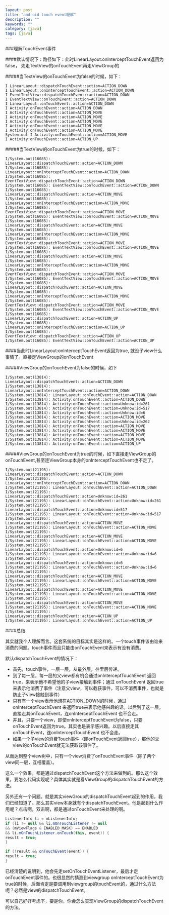 ```yaml
---
layout: post
title: "android touch event理解"
description: ""
keywords: ""
category: [java]
tags: [java]
---
```

###理解TouchEvent事件

####默认情况下：路径如下：此时LinearLayout:onInterceptTouchEvent返回为false， 先走TextView的onTouchEvent再走ViewGroup的

#####当TextView的onTouchEvent为false的时候，如下：

```
I LinearLayout::dispatchTouchEvent::action=ACTION_DOWN
I LinearLayout::onInterceptTouchEvent::action=ACTION_DOWN
I EventTextView::dispatchTouchEvent::action=ACTION_DOWN
I EventTextView::onTouchEvent::action=ACTION_DOWN
I LinearLayout::onTouchEvent::action=ACTION_DOWN
I Activity:onTouchEvent::action=ACTION_DOWN
I Activity:onTouchEvent::action=ACTION_MOVE
I Activity:onTouchEvent::action=ACTION_MOVE
I Activity:onTouchEvent::action=ACTION_MOVE
I Activity:onTouchEvent::action=ACTION_MOVE
I Activity:onTouchEvent::action=ACTION_MOVE
System.out I Activity:onTouchEvent::action=ACTION_MOVE
I Activity:onTouchEvent::action=ACTION_UP
```
#####当TextView的onTouchEvent为true的时候，如下：
```
I/System.out(16085): LinearLayout::dispatchTouchEvent::action=ACTION_DOWN
I/System.out(16085): LinearLayout::onInterceptTouchEvent::action=ACTION_DOWN
I/System.out(16085): EventTextView::dispatchTouchEvent::action=ACTION_DOWN
I/System.out(16085): EventTextView::onTouchEvent::action=ACTION_DOWN
I/System.out(16085): LinearLayout::dispatchTouchEvent::action=ACTION_MOVE
I/System.out(16085): LinearLayout::onInterceptTouchEvent::action=ACTION_MOVE
I/System.out(16085): EventTextView::dispatchTouchEvent::action=ACTION_MOVE
I/System.out(16085): EventTextView::onTouchEvent::action=ACTION_MOVE
I/System.out(16085): LinearLayout::dispatchTouchEvent::action=ACTION_MOVE
I/System.out(16085): LinearLayout::onInterceptTouchEvent::action=ACTION_MOVE
I/System.out(16085): EventTextView::dispatchTouchEvent::action=ACTION_MOVE
I/System.out(16085): EventTextView::onTouchEvent::action=ACTION_MOVE
I/System.out(16085): LinearLayout::dispatchTouchEvent::action=ACTION_MOVE
I/System.out(16085): LinearLayout::onInterceptTouchEvent::action=ACTION_MOVE
I/System.out(16085): EventTextView::dispatchTouchEvent::action=ACTION_MOVE
I/System.out(16085): EventTextView::onTouchEvent::action=ACTION_MOVE
I/System.out(16085): LinearLayout::dispatchTouchEvent::action=ACTION_MOVE
I/System.out(16085): LinearLayout::onInterceptTouchEvent::action=ACTION_MOVE
I/System.out(16085): EventTextView::dispatchTouchEvent::action=ACTION_MOVE
I/System.out(16085): EventTextView::onTouchEvent::action=ACTION_MOVE
I/System.out(16085): LinearLayout::dispatchTouchEvent::action=ACTION_UP
I/System.out(16085): LinearLayout::onInterceptTouchEvent::action=ACTION_UP
I/System.out(16085): EventTextView::dispatchTouchEvent::action=ACTION_UP
I/System.out(16085): EventTextView::onTouchEvent::action=ACTION_UP
```
####当此时LinearLayout:onInterceptTouchEvent返回为true, 就没子view什么事情了。直接走ViewGroup的onTouchEvent

#####ViewGroup的onTouchEvent为false的时候，如下
```
I/System.out(13814): LinearLayout::dispatchTouchEvent::action=ACTION_DOWN
I/System.out(13814): LinearLayout::onInterceptTouchEvent::action=ACTION_DOWN
I/System.out(13814): LinearLayout::onTouchEvent::action=ACTION_DOWN
I/System.out(13814): Activity:onTouchEvent::action=ACTION_DOWN
I/System.out(13814): Activity:onTouchEvent::action=Unknow:id=261
I/System.out(13814): Activity:onTouchEvent::action=Unknow:id=517
I/System.out(13814): Activity:onTouchEvent::action=Unknow:id=6
I/System.out(13814): Activity:onTouchEvent::action=ACTION_MOVE
I/System.out(13814): Activity:onTouchEvent::action=Unknow:id=262
I/System.out(13814): Activity:onTouchEvent::action=ACTION_MOVE
I/System.out(13814): Activity:onTouchEvent::action=ACTION_MOVE
I/System.out(13814): Activity:onTouchEvent::action=ACTION_MOVE
I/System.out(13814): Activity:onTouchEvent::action=ACTION_MOVE
I/System.out(13814): Activity:onTouchEvent::action=ACTION_UP
```
#####ViewGroup的onTouchEvent为true的时候，如下直接走ViewGroup的onTouchEvent,甚至连ViewGroup本身的onInterceptTouchEvent也不走了。

```
I/System.out(21195): LinearLayout::dispatchTouchEvent::action=ACTION_DOWN
I/System.out(21195): LinearLayout::onInterceptTouchEvent::action=ACTION_DOWN
I/System.out(21195): LinearLayout::onTouchEvent::action=ACTION_DOWN
I/System.out(21195): LinearLayout::dispatchTouchEvent::action=Unknow:id=261
I/System.out(21195): LinearLayout::onTouchEvent::action=Unknow:id=261
I/System.out(21195): LinearLayout::dispatchTouchEvent::action=Unknow:id=517
I/System.out(21195): LinearLayout::onTouchEvent::action=Unknow:id=517
I/System.out(21195): LinearLayout::dispatchTouchEvent::action=ACTION_MOVE
I/System.out(21195): LinearLayout::onTouchEvent::action=ACTION_MOVE
I/System.out(21195): LinearLayout::dispatchTouchEvent::action=ACTION_MOVE
I/System.out(21195): LinearLayout::onTouchEvent::action=ACTION_MOVE
I/System.out(21195): LinearLayout::dispatchTouchEvent::action=Unknow:id=6
I/System.out(21195): LinearLayout::onTouchEvent::action=Unknow:id=6
I/System.out(21195): LinearLayout::dispatchTouchEvent::action=Unknow:id=6
I/System.out(21195): LinearLayout::onTouchEvent::action=Unknow:id=6
I/System.out(21195): LinearLayout::dispatchTouchEvent::action=ACTION_MOVE
I/System.out(21195): LinearLayout::onTouchEvent::action=ACTION_MOVE
I/System.out(21195): LinearLayout::dispatchTouchEvent::action=ACTION_MOVE
I/System.out(21195): LinearLayout::onTouchEvent::action=ACTION_MOVE
I/System.out(21195): LinearLayout::dispatchTouchEvent::action=ACTION_MOVE
I/System.out(21195): LinearLayout::onTouchEvent::action=ACTION_MOVE
I/System.out(21195): LinearLayout::dispatchTouchEvent::action=ACTION_UP
I/System.out(21195): LinearLayout::onTouchEvent::action=ACTION_UP
```
####总结

其实就我个人理解而言。这套系统的目标其实是这样的。一个touch事件该由谁来消费的问题。touch事件而且只能由onTouchEvent来表示有没有消费。

默认dispatchTouchEvent的情况下：

 * 首先，touch事件，一层一层，从最外层，往里层传递。
 * 到了每一层，每一层的父view都有机会通过onInterceptTouchEvent 返回true，来表示他不希望他的子view接触到事件；通过 onTouchEvent 返回true来表示他消费了事件（注意父view，可以截获事件，可以不消费事件，也就是防止子view接触到事件）
 * 只有有一个view表示他想在ACTION_DOWN的时候，通过onInterceptTouchEvent 来返回true来表示他感兴趣的话。以后到了这一层，直接走其onTouchEvent，连onInterceptTouchEvent 也不会走。
 * 并且，只要一个view，即使onInterceptTouchEvent为false，只要onTouchEvent返回为true。其实也是表示感兴趣。以后直接走其onTouchEvent，连onInterceptTouchEvent 也不会走。
 * 如果一个子view的消费Touch事件（即onTouchEvent返回true），那他的父view的onTouchEvent就无法获取该事件了。

从而达到整个view树中，只有一个view消费了onTouchEvent事件（除了两个view同一层，互相覆盖）。

这么一个效果，都是通过dispatchTouchEvent这个方法来做到的。那么这个效果，要怎么代码实现呢？具体其实就是看ViewGroup的dispatchTouchEvent的方法。

另外还有一个问题。就是其实viewGroup的dispatchTouchEvent起到的作用，我们已经知道了。那么其实view本身就有个dispatchTouchEvent。他是起到什么作用呢？点击啊，双击啊，都是通过onTouchEvent来处理的啊。

```java
ListenerInfo li = mListenerInfo;
if (li != null && li.mOnTouchListener != null
&& (mViewFlags & ENABLED_MASK) == ENABLED
&& li.mOnTouchListener.onTouch(this, event)) {
result = true;
}

if (!result && onTouchEvent(event)) {
result = true;
}
```

已经清楚的说明到，他会先走setOnTouchEventListener，最后才走onTouchEvent事件的。也很显然的猜测到viewgroup onInterceptTouchEvent为true的时候，后面肯定是要调用到viewgroup的touchEvent的，通过什么方法呢？必然是view的dispatchTouchEvent。

可以自己好好考虑下，要是你，你会怎么实现ViewGroup的dispatchTouchEvent的方法。